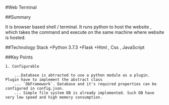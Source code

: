 #Web Terminal

##Summary

It is browser based shell / terminal. It runs python to host the website , which takes the command and execute on
the same machine where website is hosted.

##Technology Stack
	+Python  3.7.3
	+Flask
	+Html , Css , JavaScript

##Key Points

	1. Configurable

		...Database is abtracted to use a python module as a plugin. Plugin have to implement the abstract class
		... `DbFramework`. Database and it's required properties can be configured in config.json.
		... Simple file system DB is already implemented. Such DB have very low speed and high memory consumption.
